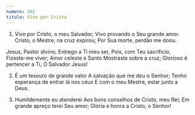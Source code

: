 ```yaml
---
numero: 261
titulo: Vivo por Cristo
---
```

1. Vivo por Cristo, o meu Salvador;
Vivo provando o Seu grande amor.
Cristo, o Mestre, na cruz expirou;
Por Sua morte, perdão me doou.

Jesus, Pastor divino,
Entrego a Ti meu ser,
Pois, com Teu sacrifício,
Fizeste-me viver;
Amor celeste e Santo
Mostraste sobre a cruz;
Glorioso é pertencer a Ti,
Ó Salvador Jesus!

2. É um tesouro de grande valor
A salvação que me deu o Senhor;
Tenho esperança de entrar lá nos céus
E com o meu Mestre, estar junto a Deus.

3. Humildemente eu atenderei
Aos bons conselhos de Cristo, meu Rei;
Em grande apreço terei Seu amor;
Glória e honra a Cristo, o Senhor!

